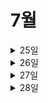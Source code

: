 # 7월
<details>
<summary>25일</summary>
  
## 알고리즘 문제 풀이
  - 프로그래머스 레벨 3 - 셔틀버스
## 프로젝트 개발
  - feature/club-create
    - 테스트 코드 작성
    - 피드백 수정
    - PR 머지 
## 독서
  - Practical 모던 자바 Chap 1 ~ 3 다시 읽기
</details>
<details>
<summary>26일</summary>
  
## 알고리즘 문제 풀이
  - 프로그래머스 레벨 2 - N Queens
  - 프로그래머스 레벨 3 - 다단계 칫솔 판매
## 프로젝트 개발
  - feature/club-join 개발
## 독서
  - Practical 모던 자바 Chap 1 ~ 3 다시 읽기
## 면접 대비
  - 운영체제 CS 준비
## 리액트 
  - 개발환경 세팅
  - state 변수란
</details>
<details>
<summary>27일</summary>
  
## 알고리즘 문제 풀이
  - 프로그래머스 레벨 3 - 불량 사용자
## 프로젝트 개발
  - feature/club-join update
  - feature/distributed-lock update
## 독서
  - Real MySQL 8.0 chap 4
## 면접 대비
  - 네트워크 cs 준비
## 리액트 
  - 컴포넌트
  - map()을 사용한 반복문
  - 부모 컴포넌트에서 자식 컴포넌트에게 인자로 전달하는 props
</details>
<details>
<summary>28일</summary>
  
## 알고리즘 문제 풀이
  - 프로그래머스 레벨 3 - 단어 변환
## 프로젝트 개발
  - feature/club-join merge
## 독서
  - Real MySQL 8.0 chap 4
## 면접 대비
  - 네트워크 cs 준비
## 리액트 
  - single page blog 토이 프로젝트 개발(2시간)
</details>
